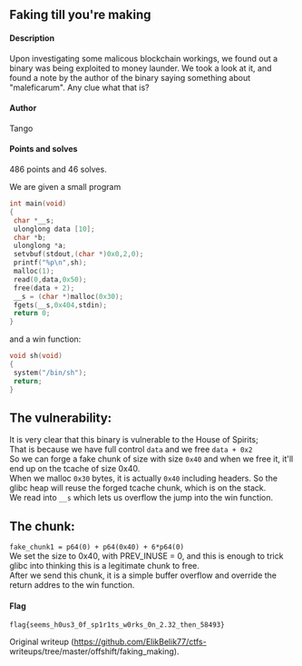 ## Faking till you're making  
#### Description  
Upon investigating some malicous blockchain workings, we found out a binary
was being exploited to money launder. We took a look at it, and found a note
by the author of the binary saying something about "maleficarum". Any clue
what that is?  
#### Author  
Tango  
#### Points and solves  
486 points and 46 solves.

We are given a small program  
```c  
int main(void)  
{  
 char *__s;  
 ulonglong data [10];  
 char *b;  
 ulonglong *a;  
 setvbuf(stdout,(char *)0x0,2,0);  
 printf("%p\n",sh);  
 malloc(1);  
 read(0,data,0x50);  
 free(data + 2);  
 __s = (char *)malloc(0x30);  
 fgets(__s,0x404,stdin);  
 return 0;  
}  
```  
and a win function:  
```c  
void sh(void)  
{  
 system("/bin/sh");  
 return;  
}  
```

## The vulnerability:  
It is very clear that this binary is vulnerable to the House of Spirits;  
That is because we have full control ```data``` and we free ```data + 0x2```  
So we can forge a fake chunk of size with size ```0x40``` and when we free it,
it'll end up on the tcache of size 0x40.  
When we malloc ```0x30``` bytes, it is actually ```0x40``` including headers.
So the glibc heap will reuse the forged tcache chunk, which is on the stack.  
We read into ```__s``` which lets us overflow the jump into the win function.

## The chunk:  
```fake_chunk1 = p64(0) + p64(0x40) + 6*p64(0)```  
We set the size to 0x40, with PREV_INUSE = 0, and this is enough to trick
glibc into thinking this is a legitimate chunk to free.  
After we send this chunk, it is a simple buffer overflow and override the
return addres to the win function.

#### Flag  
```flag{seems_h0us3_0f_sp1r1ts_w0rks_0n_2.32_then_58493}```  

Original writeup (https://github.com/ElikBelik77/ctfs-
writeups/tree/master/offshift/faking_making).